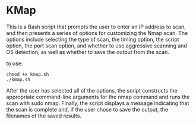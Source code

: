 # KMap
This is a Bash script that prompts the user to enter an IP address to scan, and then presents a series of options for customizing the Nmap scan. The options include selecting the type of scan, the timing option, the script option, the port scan option, and whether to use aggressive scanning and OS detection, as well as whether to save the output from the scan.

 to use:
 ```
 chmod +x kmap.sh
 ./kmap.sh
 ```
After the user has selected all of the options, the script constructs the appropriate command-line arguments for the nmap command and runs the scan with sudo nmap. Finally, the script displays a message indicating that the scan is complete and, if the user chose to save the output, the filenames of the saved results.